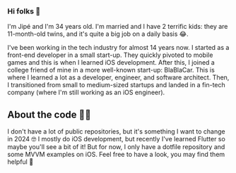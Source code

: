 ### Hi folks 👋

I'm Jipé and I'm 34 years old. I'm married and I have 2 terrific kids: they are 11-month-old twins, and it's quite a big job on a daily basis 😂. 

I've been working in the tech industry for almost 14 years now. I started as a front-end developer in a small start-up. They quickly pivoted to mobile games and this is when I learned iOS development. After this, I joined a college friend of mine in a more well-known start-up: BlaBlaCar. This is where I learned a lot as a developer, engineer, and software architect. Then, I transitioned from small to medium-sized startups and landed in a fin-tech company (where I'm still working as an iOS engineer).

## About the code 👨‍💻

I don't have a lot of public repositories, but it's something I want to change in 2024 🤓
I mostly do iOS development, but recently I've learned Flutter so maybe you'll see a bit of it! But for now, I only have a dotfile repository and some MVVM examples on iOS. Feel free to have a look, you may find them helpful 🙌
